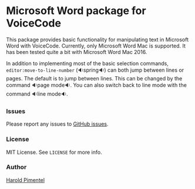 # Microsoft Word package for VoiceCode

This package provides basic functionality for manipulating text in Microsoft Word with VoiceCode.
Currently, only Microsoft Word Mac is supported.
It has been tested quite a bit with Microsoft Word Mac 2016.

In addition to implementing most of the basic selection commands, `editor:move-to-line-number` (🔉spring🔉) can both jump between lines or pages.
The default is to jump between lines.
This can be changed by the command 🔉page mode🔉.
You can also switch back to line mode with the command 🔉line mode🔉.

### Issues

Please report any issues to [GitHub issues](https://github.com/pimentel/voicecode-microsoft-word/issues).

### License

MIT License. See `LICENSE` for more info.

### Author

[Harold Pimentel](https://pimentel.github.io)
